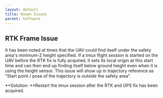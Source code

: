 ```yaml
---
layout: default
title: Known Issues
parent: Software
---
```


## RTK Frame Issue

It has been noted at times that the UAV could find itself under the safety area's minimum-Z height specified. If a tmux flight session is started on the UAV before the RTK fix is fully acquired, it sets its local origin at this start time and can then end up finding itself below ground height even when it is using the height sensor. This issue will show up in trajectory reference as "Start point / pose of the trajectory is outside the safety area".

**Solution: **Restart the tmux session after the RTK and GPS fix has been acquired.
